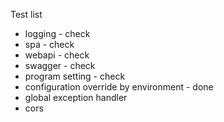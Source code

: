 ﻿Test list
*	 logging - check
*	 spa - check
*	 webapi - check
*	 swagger - check
*	 program setting - check
*	 configuration override by environment - done
*	 global exception handler
*	 cors

